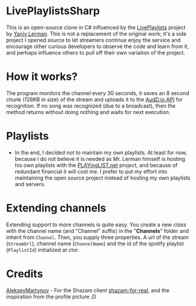 # LivePlaylistsSharp
This is an open-source clone in C# influenced by the [LivePlaylists](https://www.facebook.com/LivePlaylists) project by [Yaniv Lerman](https://www.facebook.com/yaniv.lerman). This is not a replacement of the original work; it's a side project I opened source to let streamers continue enjoy the service and encourage other curious developers to observe the code and learn from it, and perhaps influence others to pull off their own variation of the project.

# How it works?
The program monitors the channel every 30 seconds, it saves an 8 second chunk (128KB in size) of the stream and uploads it to the [AudD.io API](https://docs.audd.io/#recognize) for recognition. If no song was recognized (due to a broadcast), then the method returns without doing nothing and waits for next execution.

# Playlists
- In the end, I decided not to maintain my own playlists. At least for now, because I do not believe it is needed as Mr. Lerman himself is hosting his own playlists with the [PLAYingLIST.net](https://playinglist.net/) project, and because of redundant financial it will cost me. I prefer to put my effort into maintaining the open source project instead of hosting my own playlists and servers.

# Extending channels
Extending support to more channels is quite easy. You create a new *class* with the channel name (and "Channel" suffix) in the "**Channels**" folder and inherit from `Channel`. Then, you supply three properties. A url of the stream (`StreamUrl`), channel name (`ChannelName`) and the id of the spotify playlist (`PlaylistId`) initialized at ctor.

# Credits
[AlekseyMartynov](https://github.com/AlekseyMartynov) - For the Shazam client [shazam-for-real](https://github.com/AlekseyMartynov/shazam-for-real), and the inspiration from the profile picture ;D
